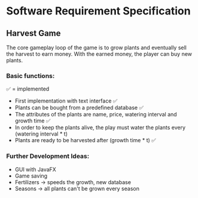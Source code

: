 # Software Requirement Specification

## Harvest Game
The core gameplay loop of the game is to grow plants and eventually sell the harvest to earn money. With the earned money, the player can buy new plants.

### Basic functions:
✅ = implemented
- First implementation with text interface ✅
- Plants can be bought from a predefined database ✅
- The attributes of the plants are name, price, watering interval and growth time ✅
- In order to keep the plants alive, the play must water the plants every (watering interval * t)
- Plants are ready to be harvested after (growth time * t) ✅

### Further Development Ideas:
- GUI with JavaFX
- Game saving
- Fertilizers -> speeds the growth, new database
- Seasons -> all plants can't be grown every season

